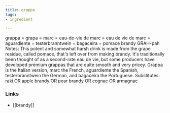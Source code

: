 ```yaml
---
title: grappa
tags:
- ingredient

---
```

grappa = grapa = marc = eau-de-vie de marc = eau de vie de marc = aguardiente = testerbranntwein = bagaceira = pomace brandy GRAH-pah Notes: This potent and somewhat harsh drink is made from the grape residue, called pomace, that's left over from making brandy. It's traditionally been thought of as a second-rate eau de vie, but some producers have developed premium grappas that are quite smooth and very pricey. Grappa is the Italian version, marc the French, aguardiente the Spanish, testerbranntwein the German, and bagaceira the Portuguese. Substitutes: raki OR apple brandy OR pear brandy OR cognac OR armagnac

### Links

* [[brandy]]
